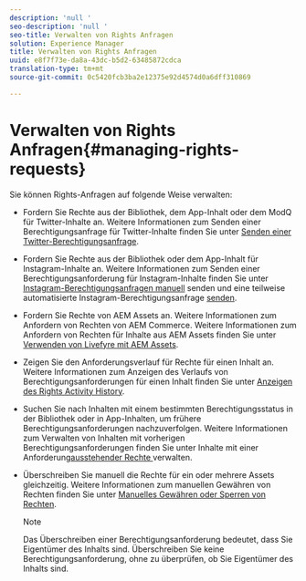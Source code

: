 ```yaml
---
description: 'null '
seo-description: 'null '
seo-title: Verwalten von Rights Anfragen
solution: Experience Manager
title: Verwalten von Rights Anfragen
uuid: e8f7f73e-da8a-43dc-b5d2-63485872cdca
translation-type: tm+mt
source-git-commit: 0c5420fcb3ba2e12375e92d4574d0a6dff310869

---
```



# Verwalten von Rights Anfragen{#managing-rights-requests}

Sie können Rights-Anfragen auf folgende Weise verwalten:

* Fordern Sie Rechte aus der Bibliothek, dem App-Inhalt oder dem ModQ für Twitter-Inhalte an. Weitere Informationen zum Senden einer Berechtigungsanfrage für Twitter-Inhalte finden Sie unter [Senden einer Twitter-Berechtigungsanfrage](../c-how-requesting-rights-works/t-send-a-rights-request-to-own-a-digital-asset.md#t_send_a_rights_request_to_own_a_digital_asset).
* Fordern Sie Rechte aus der Bibliothek oder dem App-Inhalt für Instagram-Inhalte an. Weitere Informationen zum Senden einer Berechtigungsanforderung für Instagram-Inhalte finden Sie unter [Instagram-Berechtigungsanfragen manuell](../c-how-requesting-rights-works/c-send-instagram-manual-rights-request.md#c_send_instagram_manual_rights_request) senden und eine teilweise automatisierte Instagram-Berechtigungsanfrage [senden](../c-how-requesting-rights-works/c-send-an-instagram-rights-request-from-the-library.md#c_send_an_instagram_rights_request_from_the_library).

* Fordern Sie Rechte von AEM Assets an. Weitere Informationen zum Anfordern von Rechten von AEM Commerce. Weitere Informationen zum Anfordern von Rechten für Inhalte aus AEM Assets finden Sie unter [Verwenden von Livefyre mit AEM Assets](https://helpx.adobe.com/experience-manager/6-4/sites/administering/using/livefyre.html#UseLivefyrewithAEMAssets).
* Zeigen Sie den Anforderungsverlauf für Rechte für einen Inhalt an. Weitere Informationen zum Anzeigen des Verlaufs von Berechtigungsanforderungen für einen Inhalt finden Sie unter [Anzeigen des Rights Activity History](../c-how-requesting-rights-works/c-view-rights-activity-history.md#c_view_rights_activity_history).
* Suchen Sie nach Inhalten mit einem bestimmten Berechtigungsstatus in der Bibliothek oder in App-Inhalten, um frühere Berechtigungsanforderungen nachzuverfolgen. Weitere Informationen zum Verwalten von Inhalten mit vorherigen Berechtigungsanforderungen finden Sie unter Inhalte mit einer Anforderung[ausstehender Rechte ](../c-how-requesting-rights-works/t-manage-content-with-pending-rights-request.md#t_manage_content_with_pending_rights_request)verwalten.
* Überschreiben Sie manuell die Rechte für ein oder mehrere Assets gleichzeitig. Weitere Informationen zum manuellen Gewähren von Rechten finden Sie unter [Manuelles Gewähren oder Sperren von Rechten](../c-how-requesting-rights-works/t-manually-grant-the-rights-for-one-or-more-assets.md#t_manually_grant_the_rights_for_one_or_more_assets).

   >[!NOTE]
   >
   >Das Überschreiben einer Berechtigungsanforderung bedeutet, dass Sie Eigentümer des Inhalts sind. Überschreiben Sie keine Berechtigungsanforderung, ohne zu überprüfen, ob Sie Eigentümer des Inhalts sind.


